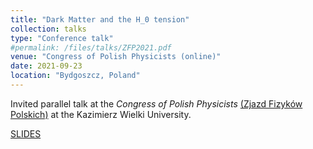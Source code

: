 ```yaml
---
title: "Dark Matter and the H_0 tension"
collection: talks
type: "Conference talk"
#permalink: /files/talks/ZFP2021.pdf
venue: "Congress of Polish Physicists (online)"
date: 2021-09-23
location: "Bydgoszcz, Poland"
---
```


Invited parallel talk at the _Congress of Polish Physicists_ [(Zjazd Fizyków Polskich)](https://47zfp.utp.edu.pl) at the Kazimierz Wielki University.

[SLIDES](http://ahryczuk.github.io/files/talks/ZFP2021.pdf)
